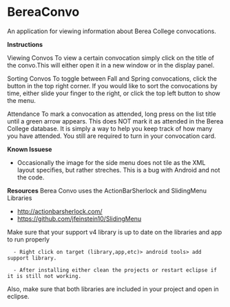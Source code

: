**BereaConvo**
==========

An application for viewing information about Berea College convocations. 

**Instructions**
 
 Viewing Convos
 	To view a certain convocation simply click on the title of the convo.This will either open it in a new window or in the display panel.  
 
 Sorting Convos
	To toggle between Fall and Spring convocations, click the button in the top right corner. 
    If you would like to sort the convocations by time, either slide your finger to the right, or click the top left button to show the menu. 
    
Attendance
	To mark a convocation as attended, long press on the list title until a green arrow appears. This does NOT mark it as attended in the Berea College database. It is simply a way to help you keep track of how many you have attended. You still are required to turn in your convocation card.


**Known Issuese**
- Occasionally the image for the side menu does not tile as the XML layout specifies, but rather streches. This is a bug with Android and not the code. 

**Resources**
Berea Convo uses the ActionBarSherlock and SlidingMenu Libraries 
- http://actionbarsherlock.com/
- https://github.com/jfeinstein10/SlidingMenu

Make sure that your support v4 library is up to date on the libraries and app to run properly 

      - Right click on target (library,app,etc)> android tools> add support library. 
      
      - After installing either clean the projects or restart eclipse if it is still not working. 
      
Also, make sure that both libraries are included in your project and open in eclipse.

